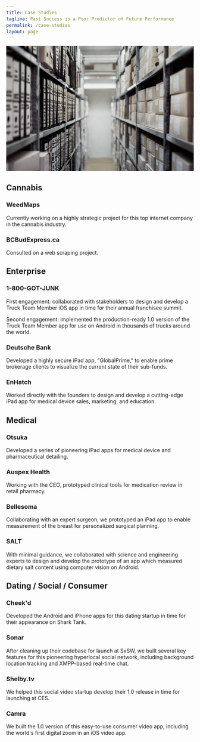 ```yaml
---
title: Case Studies
tagline: Past Success is a Poor Predictor of Future Performance
permalink: /case-studies
layout: page
---
```


<a href="#" class="image featured"><img src="images/archives.jpg" alt="" /></a>

## Cannabis

### WeedMaps 

Currently working on a highly strategic project for this top internet company in the cannabis industry.

### BCBudExpress.ca

Consulted on a web scraping project.

## Enterprise

### 1-800-GOT-JUNK

First engagement: collaborated with stakeholders to design and develop a Truck Team Member iOS app in time for their annual franchisee summit.

Second engagement: implemented the production-ready 1.0 version of the Truck Team Member app for use on Android in thousands of trucks around the world.

### Deutsche Bank

Developed a highly secure iPad app, "GlobalPrime," to enable prime brokerage clients to visualize the current state of their sub-funds. 

### EnHatch

Worked directly with the founders to design and develop a cutting-edge iPad app for medical device sales, marketing, and education.

## Medical

### Otsuka

Developed a series of pioneering iPad apps for medical device and pharmaceutical detailing.

### Auspex Health 

Working with the CEO, prototyped clinical tools for medication review in retail pharmacy.

### Bellesoma 

Collaborating with an expert surgeon, we prototyped an iPad app to enable measurement of the breast for personalized surgical planning. 

### SALT 

With minimal guidance, we collaborated with science and engineering experts to design and develop the prototype of an app which measured dietary salt content using computer vision on Android.

## Dating / Social / Consumer

### Cheek'd

Developed the Android and iPhone apps for this dating startup in time for their appearance on Shark Tank.

### Sonar

After cleaning up their codebase for launch at SxSW, we built several key features for this pioneering hyperlocal social network, including background location tracking and XMPP-based real-time chat.

### Shelby.tv

We helped this social video startup develop their 1.0 release in time for launching at CES.

### Camra

We built the 1.0 version of this easy-to-use consumer video app, including the world's first digital zoom in an iOS video app.
